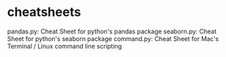 # cheatsheets
pandas.py: Cheat Sheet for python's pandas package
seaborn.py: Cheat Sheet for python's seaborn package
command.py: Cheat Sheet for Mac's Terminal / Linux command line scripting
